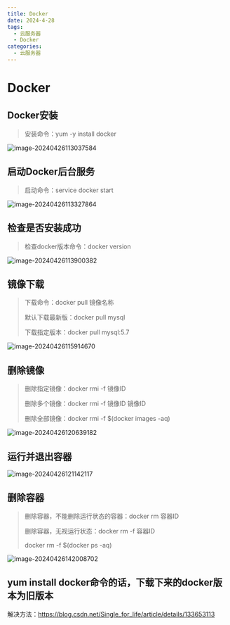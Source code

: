 ```yaml
---
title: Docker
date: 2024-4-28
tags:
  - 云服务器
  - Docker
categories:
  - 云服务器
---
```


# Docker

## Docker安装

> 安装命令：yum -y install docker

![image-20240426113037584](https://tiny-blog.oss-cn-guangzhou.aliyuncs.com/blog/202404261130669.png)

## 启动Docker后台服务

> 启动命令：service docker start

![image-20240426113327864](https://tiny-blog.oss-cn-guangzhou.aliyuncs.com/blog/202404261133882.png)

## 检查是否安装成功

> 检查docker版本命令：docker version

![image-20240426113900382](https://tiny-blog.oss-cn-guangzhou.aliyuncs.com/blog/202404261139407.png)

## 镜像下载

> 下载命令：docker pull 镜像名称
>
> 默认下载最新版：docker pull mysql
>
> 下载指定版本：docker pull mysql:5.7

![image-20240426115914670](https://tiny-blog.oss-cn-guangzhou.aliyuncs.com/blog/202404261159693.png)

## 删除镜像

> 删除指定镜像：docker rmi -f 镜像ID
>
> 删除多个镜像：docker rmi -f 镜像ID 镜像ID
>
> 删除全部镜像：docker rmi -f $(docker images -aq)

![image-20240426120639182](https://tiny-blog.oss-cn-guangzhou.aliyuncs.com/blog/202404261206207.png)

## 运行并退出容器

![image-20240426121142117](https://tiny-blog.oss-cn-guangzhou.aliyuncs.com/blog/202404261211139.png)

## 删除容器

> 删除容器，不能删除运行状态的容器：docker rm 容器ID
>
> 删除容器，无视运行状态：docker rm -f 容器ID
>
> docker rm -f $(docker ps -aq)

![image-20240426142008702](https://tiny-blog.oss-cn-guangzhou.aliyuncs.com/blog/202404261420727.png)

## yum install docker命令的话，下载下来的docker版本为旧版本

解决方法：https://blog.csdn.net/Single_for_life/article/details/133653113